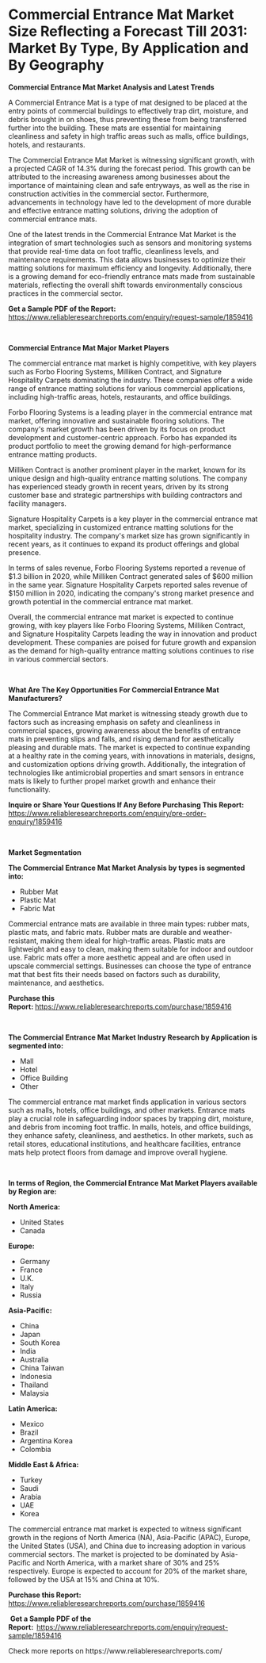 <p><h1>Commercial Entrance Mat Market Size Reflecting a Forecast Till 2031: Market By Type, By Application and By Geography</h1></p><p><strong>Commercial Entrance Mat Market Analysis and Latest Trends</strong></p>
<p><p>A Commercial Entrance Mat is a type of mat designed to be placed at the entry points of commercial buildings to effectively trap dirt, moisture, and debris brought in on shoes, thus preventing these from being transferred further into the building. These mats are essential for maintaining cleanliness and safety in high traffic areas such as malls, office buildings, hotels, and restaurants.</p><p>The Commercial Entrance Mat Market is witnessing significant growth, with a projected CAGR of 14.3% during the forecast period. This growth can be attributed to the increasing awareness among businesses about the importance of maintaining clean and safe entryways, as well as the rise in construction activities in the commercial sector. Furthermore, advancements in technology have led to the development of more durable and effective entrance matting solutions, driving the adoption of commercial entrance mats.</p><p>One of the latest trends in the Commercial Entrance Mat Market is the integration of smart technologies such as sensors and monitoring systems that provide real-time data on foot traffic, cleanliness levels, and maintenance requirements. This data allows businesses to optimize their matting solutions for maximum efficiency and longevity. Additionally, there is a growing demand for eco-friendly entrance mats made from sustainable materials, reflecting the overall shift towards environmentally conscious practices in the commercial sector.</p></p>
<p><strong>Get a Sample PDF of the Report:&nbsp;</strong> <a href="https://www.reliableresearchreports.com/enquiry/request-sample/1859416">https://www.reliableresearchreports.com/enquiry/request-sample/1859416</a></p>
<p>&nbsp;</p>
<p><strong>Commercial Entrance Mat Major Market Players</strong></p>
<p><p>The commercial entrance mat market is highly competitive, with key players such as Forbo Flooring Systems, Milliken Contract, and Signature Hospitality Carpets dominating the industry. These companies offer a wide range of entrance matting solutions for various commercial applications, including high-traffic areas, hotels, restaurants, and office buildings.</p><p>Forbo Flooring Systems is a leading player in the commercial entrance mat market, offering innovative and sustainable flooring solutions. The company's market growth has been driven by its focus on product development and customer-centric approach. Forbo has expanded its product portfolio to meet the growing demand for high-performance entrance matting products.</p><p>Milliken Contract is another prominent player in the market, known for its unique design and high-quality entrance matting solutions. The company has experienced steady growth in recent years, driven by its strong customer base and strategic partnerships with building contractors and facility managers.</p><p>Signature Hospitality Carpets is a key player in the commercial entrance mat market, specializing in customized entrance matting solutions for the hospitality industry. The company's market size has grown significantly in recent years, as it continues to expand its product offerings and global presence.</p><p>In terms of sales revenue, Forbo Flooring Systems reported a revenue of $1.3 billion in 2020, while Milliken Contract generated sales of $600 million in the same year. Signature Hospitality Carpets reported sales revenue of $150 million in 2020, indicating the company's strong market presence and growth potential in the commercial entrance mat market.</p><p>Overall, the commercial entrance mat market is expected to continue growing, with key players like Forbo Flooring Systems, Milliken Contract, and Signature Hospitality Carpets leading the way in innovation and product development. These companies are poised for future growth and expansion as the demand for high-quality entrance matting solutions continues to rise in various commercial sectors.</p></p>
<p>&nbsp;</p>
<p><strong>What Are The Key Opportunities For Commercial Entrance Mat Manufacturers?</strong></p>
<p><p>The Commercial Entrance Mat market is witnessing steady growth due to factors such as increasing emphasis on safety and cleanliness in commercial spaces, growing awareness about the benefits of entrance mats in preventing slips and falls, and rising demand for aesthetically pleasing and durable mats. The market is expected to continue expanding at a healthy rate in the coming years, with innovations in materials, designs, and customization options driving growth. Additionally, the integration of technologies like antimicrobial properties and smart sensors in entrance mats is likely to further propel market growth and enhance their functionality.</p></p>
<p><strong>Inquire or Share Your Questions If Any Before Purchasing This Report:</strong> <a href="https://www.reliableresearchreports.com/enquiry/pre-order-enquiry/1859416">https://www.reliableresearchreports.com/enquiry/pre-order-enquiry/1859416</a></p>
<p>&nbsp;</p>
<p><strong>Market Segmentation</strong></p>
<p><strong>The Commercial Entrance Mat Market Analysis by types is segmented into:</strong></p>
<p><ul><li>Rubber Mat</li><li>Plastic Mat</li><li>Fabric Mat</li></ul></p>
<p><p>Commercial entrance mats are available in three main types: rubber mats, plastic mats, and fabric mats. Rubber mats are durable and weather-resistant, making them ideal for high-traffic areas. Plastic mats are lightweight and easy to clean, making them suitable for indoor and outdoor use. Fabric mats offer a more aesthetic appeal and are often used in upscale commercial settings. Businesses can choose the type of entrance mat that best fits their needs based on factors such as durability, maintenance, and aesthetics.</p></p>
<p><strong>Purchase this Report:&nbsp;</strong><a href="https://www.reliableresearchreports.com/purchase/1859416">https://www.reliableresearchreports.com/purchase/1859416</a></p>
<p>&nbsp;</p>
<p><strong>The Commercial Entrance Mat Market Industry Research by Application is segmented into:</strong></p>
<p><ul><li>Mall</li><li>Hotel</li><li>Office Building</li><li>Other</li></ul></p>
<p><p>The commercial entrance mat market finds application in various sectors such as malls, hotels, office buildings, and other markets. Entrance mats play a crucial role in safeguarding indoor spaces by trapping dirt, moisture, and debris from incoming foot traffic. In malls, hotels, and office buildings, they enhance safety, cleanliness, and aesthetics. In other markets, such as retail stores, educational institutions, and healthcare facilities, entrance mats help protect floors from damage and improve overall hygiene.</p></p>
<p>&nbsp;</p>
<p><strong>In terms of Region, the Commercial Entrance Mat Market Players available by Region are:</strong></p>
<p>
    <p> <strong> North America: </strong>
        <ul>
            <li>United States</li>
            <li>Canada</li>
        </ul>
        </p> 
    <p> <strong> Europe: </strong>
        <ul>
            <li>Germany</li>
            <li>France</li>
            <li>U.K.</li>
            <li>Italy</li>
            <li>Russia</li>
        </ul>
        </p> 
    <p> <strong> Asia-Pacific: </strong>
        <ul>
            <li>China</li>
            <li>Japan</li>
            <li>South Korea</li>
            <li>India</li>
            <li>Australia</li>
            <li>China Taiwan</li>
            <li>Indonesia</li>
            <li>Thailand</li>
            <li>Malaysia</li>
        </ul>
        </p> 
    <p> <strong> Latin America: </strong>
        <ul>
            <li>Mexico</li>
            <li>Brazil</li>
            <li>Argentina Korea</li>
            <li>Colombia</li>
        </ul>
        </p> 
    <p> <strong> Middle East & Africa: </strong>
        <ul>
            <li>Turkey</li>
            <li>Saudi</li>
            <li>Arabia</li>
            <li>UAE</li>
            <li>Korea</li>
        </ul>
    </p>
    </p>
<p><p>The commercial entrance mat market is expected to witness significant growth in the regions of North America (NA), Asia-Pacific (APAC), Europe, the United States (USA), and China due to increasing adoption in various commercial sectors. The market is projected to be dominated by Asia-Pacific and North America, with a market share of 30% and 25% respectively. Europe is expected to account for 20% of the market share, followed by the USA at 15% and China at 10%.</p></p>
<p><strong>Purchase this Report: </strong><a href="https://www.reliableresearchreports.com/purchase/1859416">https://www.reliableresearchreports.com/purchase/1859416</a></p>
<p>&nbsp;<strong>Get a Sample PDF of the Report:&nbsp;&nbsp;</strong><a href="https://www.reliableresearchreports.com/enquiry/request-sample/1859416">https://www.reliableresearchreports.com/enquiry/request-sample/1859416</a></p>
<p><strong></strong></p>
<p>Check more reports on https://www.reliableresearchreports.com/</p>